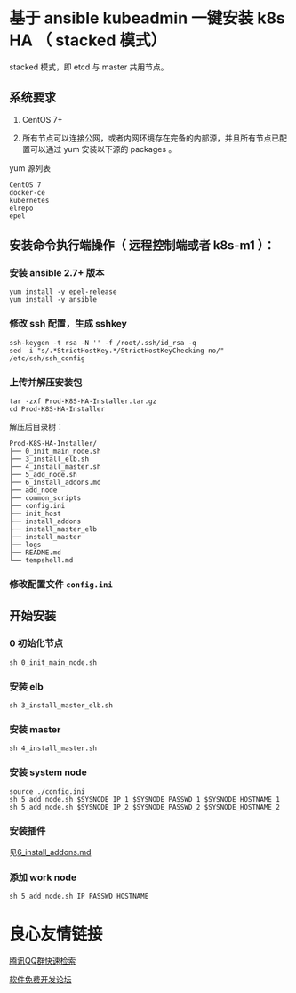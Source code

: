 # 基于 ansible kubeadmin 一键安装 k8s HA （ stacked 模式）

stacked 模式，即 etcd 与 master 共用节点。

## 系统要求

1. CentOS 7+

2. 所有节点可以连接公网，或者内网环境存在完备的内部源，并且所有节点已配置可以通过 yum 安装以下源的 packages 。

yum 源列表

```
CentOS 7
docker-ce
kubernetes
elrepo
epel
```

## 安装命令执行端操作（ 远程控制端或者 k8s-m1 ）：

### 安装 ansible 2.7+ 版本

```
yum install -y epel-release
yum install -y ansible
```

### 修改 ssh 配置，生成 sshkey

```
ssh-keygen -t rsa -N '' -f /root/.ssh/id_rsa -q
sed -i "s/.*StrictHostKey.*/StrictHostKeyChecking no/" /etc/ssh/ssh_config
```

### 上传并解压安装包

```
tar -zxf Prod-K8S-HA-Installer.tar.gz
cd Prod-K8S-HA-Installer
```

解压后目录树：

```
Prod-K8S-HA-Installer/
├── 0_init_main_node.sh
├── 3_install_elb.sh
├── 4_install_master.sh
├── 5_add_node.sh
├── 6_install_addons.md
├── add_node
├── common_scripts
├── config.ini
├── init_host
├── install_addons
├── install_master_elb
├── install_master
├── logs
├── README.md
└── tempshell.md
```

### 修改配置文件 `config.ini`

## 开始安装

### 0 初始化节点

```
sh 0_init_main_node.sh
```

### 安装 elb

```
sh 3_install_master_elb.sh
```

### 安装 master

```
sh 4_install_master.sh
```

### 安装 system node

```
source ./config.ini
sh 5_add_node.sh $SYSNODE_IP_1 $SYSNODE_PASSWD_1 $SYSNODE_HOSTNAME_1
sh 5_add_node.sh $SYSNODE_IP_2 $SYSNODE_PASSWD_2 $SYSNODE_HOSTNAME_2
```

### 安装插件

见[6_install_addons.md](6_install_addons.md)

### 添加 work node

```
sh 5_add_node.sh IP PASSWD HOSTNAME
```


 # 良心友情链接

[腾讯QQ群快速检索](http://u.720life.cn/s/8cf73f7c)

[软件免费开发论坛](http://u.720life.cn/s/bbb01dc0)